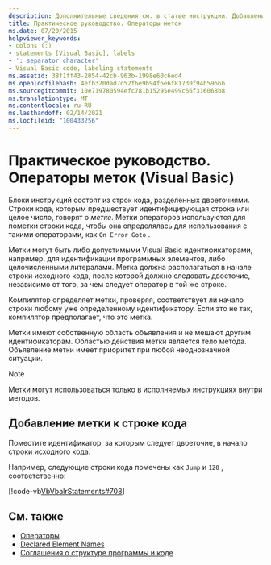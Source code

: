 ```yaml
---
description: Дополнительные сведения см. в статье инструкции. Добавление меток (Visual Basic)
title: Практическое руководство. Операторы меток
ms.date: 07/20/2015
helpviewer_keywords:
- colons (:)
- statements [Visual Basic], labels
- ': separator character'
- Visual Basic code, labeling statements
ms.assetid: 38f1ff43-2054-42cb-963b-1998e60c6ed4
ms.openlocfilehash: 4efb320dad7d52f6e9b94f6e6f81730f94b5966b
ms.sourcegitcommit: 10e719780594efc781b15295e499c66f316068b8
ms.translationtype: MT
ms.contentlocale: ru-RU
ms.lasthandoff: 02/14/2021
ms.locfileid: "100433256"
---
```

# <a name="how-to-label-statements-visual-basic"></a>Практическое руководство. Операторы меток (Visual Basic)

Блоки инструкций состоят из строк кода, разделенных двоеточиями. Строки кода, которым предшествует идентифицирующая строка или целое число, говорят о *метке*. Метки операторов используются для пометки строки кода, чтобы она определялась для использования с такими операторами, как `On Error Goto` .

Метки могут быть либо допустимыми Visual Basic идентификаторами, например, для идентификации программных элементов, либо целочисленными литералами. Метка должна располагаться в начале строки исходного кода, после которой должно следовать двоеточие, независимо от того, за чем следует оператор в той же строке.

Компилятор определяет метки, проверяя, соответствует ли начало строки любому уже определенному идентификатору. Если это не так, компилятор предполагает, что это метка.

Метки имеют собственную область объявления и не мешают другим идентификаторам. Областью действия метки является тело метода. Объявление метки имеет приоритет при любой неоднозначной ситуации.

> [!NOTE]
> Метки могут использоваться только в исполняемых инструкциях внутри методов.

## <a name="to-label-a-line-of-code"></a>Добавление метки к строке кода

Поместите идентификатор, за которым следует двоеточие, в начало строки исходного кода.

Например, следующие строки кода помечены как `Jump` и `120` , соответственно:

[!code-vb[VbVbalrStatements#708](~/samples/snippets/visualbasic/VS_Snippets_VBCSharp/VbVbalrStatements/VB/Class1.vb#708)]

## <a name="see-also"></a>См. также

- [Операторы](../language-features/statements.md)
- [Declared Element Names](../language-features/declared-elements/declared-element-names.md)
- [Соглашения о структуре программы и коде](program-structure-and-code-conventions.md)
